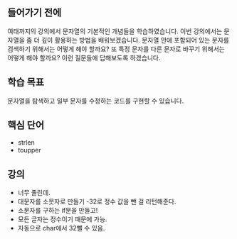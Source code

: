 ## 들어가기 전에

여태까지의 강의에서 문자열의 기본적인 개념들을 학습하였습니다. 이번 강의에서는 문자열을 좀 더 깊이 활용하는 방법을 배워보겠습니다. 문자열 안에 포함되어 있는 문자를 검색하기 위해서는 어떻게 해야 할까요? 또 특정 문자를 다른 문자로 바꾸기 위해서는 어떻게 해야 할까요? 이런 질문들에 답해보도록 하겠습니다.

## 학습 목표

문자열을 탐색하고 일부 문자를 수정하는 코드를 구현할 수 있습니다.

## 핵심 단어

- strlen
- toupper

## 강의

- 너무 졸린데.
- 대문자를 소뭇자로 만들기 -32로 정수 값을 뺀 걸 리턴해준다.
- 소문자를 구하는 if문을 만들고!
- 모든 글자는 정수이기 때문에 가능.
- 자동으로 char에서 32뺄 수 있음.
